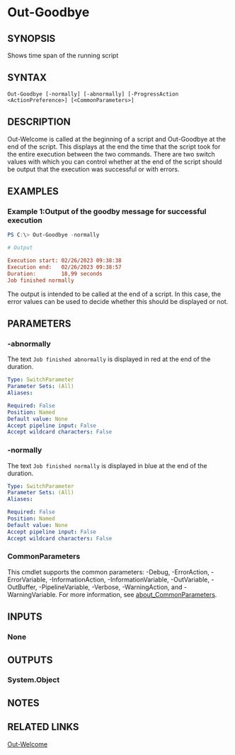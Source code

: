 ﻿---
external help file: EulandaConnect-help.xml
Module Name: EulandaConnect
online version: https://github.com/Eulanda/EulandaConnect/blob/master/docs/Out-Goodbye.md
schema: 2.0.0
lastMod: 2024-03-19T06:27:25
---

# Out-Goodbye

## SYNOPSIS
Shows time span of the running script

## SYNTAX

```
Out-Goodbye [-normally] [-abnormally] [-ProgressAction <ActionPreference>] [<CommonParameters>]
```

## DESCRIPTION
Out-Welcome is called at the beginning of a script and Out-Goodbye at the end of the script. This displays at the end the time that the script took for the entire execution between the two commands. There are two switch values with which you can control whether at the end of the script should be output that the execution was successful or with errors.

## EXAMPLES

### Example 1:Output of the goodby message for successful execution
```powershell
PS C:\> Out-Goodbye -normally
```

```ini
# Output

Execution start: 02/26/2023 09:38:38
Execution end:   02/26/2023 09:38:57
Duration:        18,99 seconds
Job finished normally
```

The output is intended to be called at the end of a script. In this case, the error values can be used to decide whether this should be displayed or not.

## PARAMETERS

### -abnormally
The text `Job finished abnormally` is displayed in red at the end of the duration.

```yaml
Type: SwitchParameter
Parameter Sets: (All)
Aliases:

Required: False
Position: Named
Default value: None
Accept pipeline input: False
Accept wildcard characters: False
```

### -normally
The text `Job finished normally` is displayed in blue at the end of the duration.

```yaml
Type: SwitchParameter
Parameter Sets: (All)
Aliases:

Required: False
Position: Named
Default value: None
Accept pipeline input: False
Accept wildcard characters: False
```


### CommonParameters
This cmdlet supports the common parameters: -Debug, -ErrorAction, -ErrorVariable, -InformationAction, -InformationVariable, -OutVariable, -OutBuffer, -PipelineVariable, -Verbose, -WarningAction, and -WarningVariable. For more information, see [about_CommonParameters](http://go.microsoft.com/fwlink/?LinkID=113216).

## INPUTS

### None

## OUTPUTS

### System.Object
## NOTES

## RELATED LINKS

[Out-Welcome](./functions/Out-Welcome.md)




